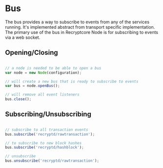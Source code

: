# Bus
The bus provides a way to subscribe to events from any of the services running. It's implemented abstract from transport specific implementation. The primary use of the bus in Recryptcore Node is for subscribing to events via a web socket.

## Opening/Closing

```javascript

// a node is needed to be able to open a bus
var node = new Node(configuration);

// will create a new bus that is ready to subscribe to events
var bus = node.openBus();

// will remove all event listeners
bus.close();
```

## Subscribing/Unsubscribing

```javascript

// subscribe to all transaction events
bus.subscribe('recryptd/rawtransaction');

// to subscribe to new block hashes
bus.subscribe('recryptd/hashblock');

// unsubscribe
bus.unsubscribe('recryptd/rawtransaction');
```
